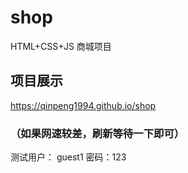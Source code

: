 # shop
HTML+CSS+JS 商城项目

## 项目展示
https://qinpeng1994.github.io/shop

### （如果网速较差，刷新等待一下即可）
测试用户： guest1 密码：123
